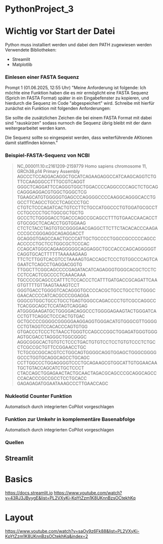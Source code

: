 # PythonProject_3

# Wichtig vor Start der Datei
Python muss installiert werden und dabei dem PATH zugewiesen werden
Verwendete Bibliotheken:
- Streamlit
- Matplotlib

### Einlesen einer FASTA Sequenz
Prompt 1 (01.06.2025, 12:55 Uhr)
"Meine Anforderung ist folgende:
Ich möchte eine Funktion haben die es mir ermöglicht eine FASTA Sequenz (Sprich im FASTA Format) später in ein Eingabefenster zu kopieren, und hierdurch die Sequenz im Code "abgespeichert" wird.
Schreibe mit hierfür zunächst ein Funktion mit folgenden Anforderungen: 

Sie sollte die zusätzlichen Zeichen die bei einem FASTA Format mit dabei sind "rauskürzen" sodass nurnoch die Sequenz übrig bleibt mit der dann weitergearbeitet werden kann. 

Die Sequenz sollte so eingespeist werden, dass weiterführende AKtionen damit stattfinden können."

### Beispiel-FASTA-Sequenz von NCBI
>NC_000011.10:c2161209-2159779 Homo sapiens chromosome 11, GRCh38.p14 Primary Assembly
AGCCCTCCAGGACAGGCTGCATCAGAAGAGGCCATCAAGCAGGTCTGTTCCAAGGGCCTTTGCGTCAGGT
GGGCTCAGGATTCCAGGGTGGCTGGACCCCAGGCCCCAGCTCTGCAGCAGGGAGGACGTGGCTGGGCTCG
TGAAGCATGTGGGGGTGAGCCCAGGGGCCCCAAGGCAGGGCACCTGGCCTTCAGCCTGCCTCAGCCCTGC
CTGTCTCCCAGATCACTGTCCTTCTGCCATGGCCCTGTGGATGCGCCTCCTGCCCCTGCTGGCGCTGCTG
GCCCTCTGGGGACCTGACCCAGCCGCAGCCTTTGTGAACCAACACCTGTGCGGCTCACACCTGGTGGAAG
CTCTCTACCTAGTGTGCGGGGAACGAGGCTTCTTCTACACACCCAAGACCCGCCGGGAGGCAGAGGACCT
GCAGGGTGAGCCAACTGCCCATTGCTGCCCCTGGCCGCCCCCAGCCACCCCCTGCTCCTGGCGCTCCCAC
CCAGCATGGGCAGAAGGGGGCAGGAGGCTGCCACCCAGCAGGGGGTCAGGTGCACTTTTTTAAAAAGAAG
TTCTCTTGGTCACGTCCTAAAAGTGACCAGCTCCCTGTGGCCCAGTCAGAATCTCAGCCTGAGGACGGTG
TTGGCTTCGGCAGCCCCGAGATACATCAGAGGGTGGGCACGCTCCTCCCTCCACTCGCCCCTCAAACAAA
TGCCCCGCAGCCCATTTCTCCACCCTCATTTGATGACCGCAGATTCAAGTGTTTTGTTAAGTAAAGTCCT
GGGTGACCTGGGGTCACAGGGTGCCCCACGCTGCCTGCCTCTGGGCGAACACCCCATCACGCCCGGAGGA
GGGCGTGGCTGCCTGCCTGAGTGGGCCAGACCCCTGTCGCCAGGCCTCACGGCAGCTCCATAGTCAGGAG
ATGGGGAAGATGCTGGGGACAGGCCCTGGGGAGAAGTACTGGGATCACCTGTTCAGGCTCCCACTGTGAC
GCTGCCCCGGGGCGGGGGAAGGAGGTGGGACATGTGGGCGTTGGGGCCTGTAGGTCCACACCCAGTGTGG
GTGACCCTCCCTCTAACCTGGGTCCAGCCCGGCTGGAGATGGGTGGGAGTGCGACCTAGGGCTGGCGGGC
AGGCGGGCACTGTGTCTCCCTGACTGTGTCCTCCTGTGTCCCTCTGCCTCGCCGCTGTTCCGGAACCTGC
TCTGCGCGGCACGTCCTGGCAGTGGGGCAGGTGGAGCTGGGCGGGGGCCCTGGTGCAGGCAGCCTGCAGC
CCTTGGCCCTGGAGGGGTCCCTGCAGAAGCGTGGCATTGTGGAACAATGCTGTACCAGCATCTGCTCCCT
CTACCAGCTGGAGAACTACTGCAACTAGACGCAGCCCGCAGGCAGCCCCACACCCGCCGCCTCCTGCACC
GAGAGAGATGGAATAAAGCCCTTGAACCAGC

### Nukleotid Counter Funktion

Automatisch durch integrierten CoPilot vorgeschlagen 


### Funktion zur Umkehr in komplementäre Basenabfolge

Automatisch durch integrierten CoPilot vorgeschlagen 


### Quellen ###
## Streamlit ##
# Basics #
https://docs.streamlit.io
https://www.youtube.com/watch?v=43RJ3JByygE&list=PL2VXyKi-KpYtZzm1K8UKnnBzsOCtekhKq

# Layout #
https://www.youtube.com/watch?v=saOv9z6Fk88&list=PL2VXyKi-KpYtZzm1K8UKnnBzsOCtekhKq&index=2
